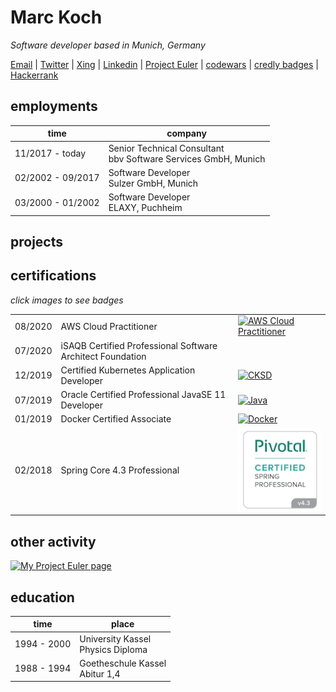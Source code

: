 # Marc Koch

_Software developer based in Munich, Germany_

[Email](mailto:marckoch@posteo.de) | [Twitter](https://twitter.com/marckoch1975) | [Xing](https://www.xing.com/profile/Marc_Koch35/cv) | [Linkedin](https://www.linkedin.com/in/marc-koch-159917209/) | [Project Euler](https://projecteuler.net/progress=marckoch75) | [codewars](https://www.codewars.com/users/marckoch) | [credly badges](https://www.credly.com/users/marc-koch/badges) | [Hackerrank](https://www.hackerrank.com/marckoch)

## employments

|time|company|
|----|---|
|11/2017 - today|Senior Technical Consultant<br>bbv Software Services GmbH, Munich|
|02/2002 - 09/2017|Software Developer<br>Sulzer GmbH, Munich|
|03/2000 - 01/2002|Software Developer<br>ELAXY, Puchheim|

## projects



## certifications

_click images to see badges_

||||
|---|---|---|
|08/2020|AWS Cloud Practitioner|[![AWS Cloud Practitioner](https://images.credly.com/size/100x100/images/68468004-5a85-4f3b-bc58-590773979486/AWS-CloudPractitioner-2020.png)](https://www.credly.com/badges/1f98299e-e08d-4896-aa32-88f7eecfd698)|
|07/2020|iSAQB Certified Professional Software Architect Foundation||
|12/2019|Certified Kubernetes Application Developer|[![CKSD](https://images.credly.com/size/100x100/images/f88d800c-5261-45c6-9515-0458e31c3e16/ckad_from_cncfsite.png)](https://www.credly.com/badges/b1ae47ca-5a51-4744-8b6e-5174ee338e3f)|
|07/2019|Oracle Certified Professional JavaSE 11 Developer|[![Java](https://images.credly.com/size/100x100/images/6f2a9ef8-4da2-4e67-bd52-84fbaa1af776/02_Java-SE-11-Developer_Professional__1_.png)](https://www.credly.com/badges/efeeae2f-e23a-44f5-8ab3-a6238a9183dd)|
|01/2019|Docker Certified Associate|[![Docker](https://img.icons8.com/color/96/000000/docker.png)](https://credentials.docker.com/lr99yvhf)|
|02/2018|Spring Core 4.3 Professional|[![Spring](./spring-badge-6176.png)](https://bcert.me/scavwfxd)|

## other activity

[![My Project Euler page](https://projecteuler.net/profile/marckoch75.png)](https://projecteuler.net/progress=marckoch75)

## education

|time|place|
|---|---|
|1994 - 2000|University Kassel<br>Physics Diploma|
|1988 - 1994|Goetheschule Kassel<br>Abitur 1,4|
